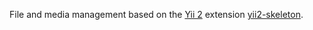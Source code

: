 File and media management based on the [Yii 2](http://www.yiiframework.com/) extension [yii2-skeleton](https://github.com/davidhirtz/yii2-skeleton/).
